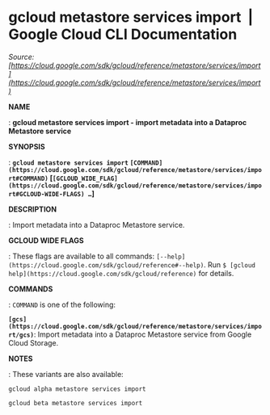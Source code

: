 # gcloud metastore services import  |  Google Cloud CLI Documentation

*Source: [https://cloud.google.com/sdk/gcloud/reference/metastore/services/import](https://cloud.google.com/sdk/gcloud/reference/metastore/services/import)*

**NAME**

: **gcloud metastore services import - import metadata into a Dataproc Metastore service**

**SYNOPSIS**

: **`gcloud metastore services import` `[COMMAND](https://cloud.google.com/sdk/gcloud/reference/metastore/services/import#COMMAND)` [`[GCLOUD_WIDE_FLAG](https://cloud.google.com/sdk/gcloud/reference/metastore/services/import#GCLOUD-WIDE-FLAGS) …`]**

**DESCRIPTION**

: Import metadata into a Dataproc Metastore service.

**GCLOUD WIDE FLAGS**

: These flags are available to all commands: `[--help](https://cloud.google.com/sdk/gcloud/reference#--help)`.
Run `$ [gcloud help](https://cloud.google.com/sdk/gcloud/reference)` for details.

**COMMANDS**

: ``COMMAND`` is one of the following:

**`[gcs](https://cloud.google.com/sdk/gcloud/reference/metastore/services/import/gcs)`**:
Import metadata into a Dataproc Metastore service from Google Cloud Storage.

**NOTES**

: These variants are also available:

```
gcloud alpha metastore services import
```

```
gcloud beta metastore services import
```